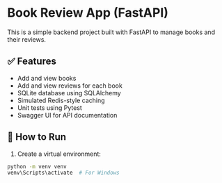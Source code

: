 # Book Review App (FastAPI)

This is a simple backend project built with FastAPI to manage books and their reviews.

## ✅ Features
- Add and view books
- Add and view reviews for each book
- SQLite database using SQLAlchemy
- Simulated Redis-style caching
- Unit tests using Pytest
- Swagger UI for API documentation

## 🚀 How to Run

1. Create a virtual environment:

```bash
python -m venv venv
venv\Scripts\activate  # For Windows
